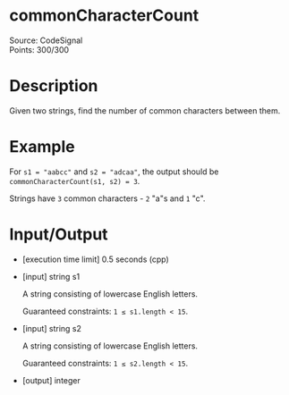# commonCharacterCount
Source: CodeSignal <br>
Points: 300/300

# Description

Given two strings, find the number of common characters between them.

# Example

  For `s1 = "aabcc"` and `s2 = "adcaa"`, the output should be
  `commonCharacterCount(s1, s2) = 3`.

  Strings have `3` common characters - `2` "a"s and `1` "c".

# Input/Output

* [execution time limit] 0.5 seconds (cpp)

* [input] string s1

  A string consisting of lowercase English letters.

  Guaranteed constraints:
  `1 ≤ s1.length < 15`.

* [input] string s2

  A string consisting of lowercase English letters.

  Guaranteed constraints:
  `1 ≤ s2.length < 15`.

* [output] integer
